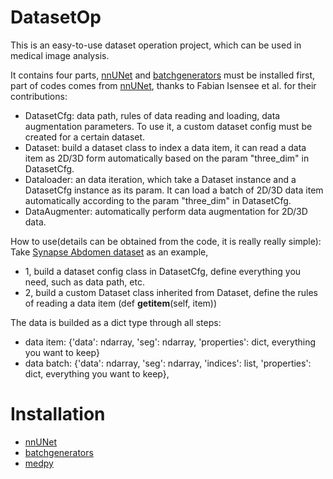 # DatasetOp
This is an easy-to-use dataset operation project, which can be used in medical image analysis.

It contains four parts, [nnUNet](https://github.com/MIC-DKFZ/nnUNet) and [batchgenerators](https://github.com/MIC-DKFZ/batchgenerators) must be installed first, part of codes comes from [nnUNet](https://github.com/MIC-DKFZ/nnUNet), thanks to Fabian Isensee et al. for their contributions: 
- DatasetCfg: data path, rules of data reading and loading, data augmentation parameters. To use it, a custom dataset config must be created for a certain dataset.
- Dataset: build a dataset class to index a data item, it can read a data item as 2D/3D form automatically based on the param "three_dim" in DatasetCfg.
- Dataloader: an data iteration, which take a Dataset instance and a DatasetCfg instance as its param. It can load a batch of 2D/3D data item automatically according to the param "three_dim" in DatasetCfg.
- DataAugmenter: automatically perform data augmentation for 2D/3D data.

How to use(details can be obtained from the code, it is really really simple):
Take [Synapse Abdomen dataset](https://www.synapse.org/#!Synapse:syn3193805/wiki/217789) as an example,
- 1, build a dataset config class in DatasetCfg, define everything you need, such as data path, etc.
- 2, build a custom Dataset class inherited from Dataset, define the rules of reading a data item (def __getitem__(self, item))

The data is builded as a dict type through all steps:
- data item: {'data': ndarray, 'seg': ndarray, 'properties': dict, everything you want to keep}
- data batch: {'data': ndarray, 'seg': ndarray, 'indices': list, 'properties': dict, everything you want to keep},

# Installation
- [nnUNet](https://github.com/MIC-DKFZ/nnUNet)
- [batchgenerators](https://github.com/MIC-DKFZ/batchgenerators)
- [medpy](https://github.com/loli/medpy)
